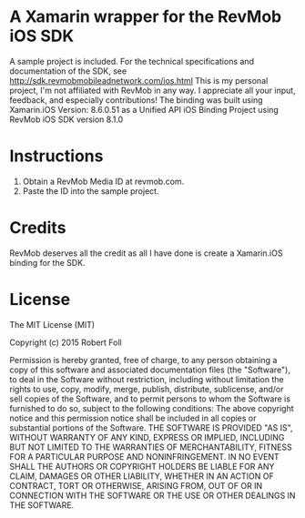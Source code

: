 A Xamarin wrapper for the RevMob iOS SDK
=======

A sample project is included.
For the technical specifications and documentation of the SDK, see http://sdk.revmobmobileadnetwork.com/ios.html
This is my personal project, I'm not affiliated with RevMob in any way. I appreciate all your input, feedback, and especially contributions!
The binding was built using Xamarin.iOS Version: 8.6.0.51 as a Unified API iOS Binding Project using RevMob iOS SDK version 8.1.0

Instructions
=======

1. Obtain a RevMob Media ID at revmob.com.
2. Paste the ID into the sample project.

Credits
=======

RevMob deserves all the credit as all I have done is create a Xamarin.iOS binding for the SDK.

License
=======

The MIT License (MIT)

Copyright (c) 2015 Robert Foll

Permission is hereby granted, free of charge, to any person obtaining a copy
of this software and associated documentation files (the "Software"), to deal
in the Software without restriction, including without limitation the rights
to use, copy, modify, merge, publish, distribute, sublicense, and/or sell
copies of the Software, and to permit persons to whom the Software is
furnished to do so, subject to the following conditions:
The above copyright notice and this permission notice shall be included in all
copies or substantial portions of the Software.
THE SOFTWARE IS PROVIDED "AS IS", WITHOUT WARRANTY OF ANY KIND, EXPRESS OR
IMPLIED, INCLUDING BUT NOT LIMITED TO THE WARRANTIES OF MERCHANTABILITY,
FITNESS FOR A PARTICULAR PURPOSE AND NONINFRINGEMENT. IN NO EVENT SHALL THE
AUTHORS OR COPYRIGHT HOLDERS BE LIABLE FOR ANY CLAIM, DAMAGES OR OTHER
LIABILITY, WHETHER IN AN ACTION OF CONTRACT, TORT OR OTHERWISE, ARISING FROM,
OUT OF OR IN CONNECTION WITH THE SOFTWARE OR THE USE OR OTHER DEALINGS IN THE
SOFTWARE.

